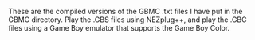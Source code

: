 These are the compiled versions of the GBMC .txt files I have put in the GBMC directory. Play the .GBS files using NEZplug++, and play the .GBC files using a Game Boy emulator that supports the Game Boy Color.
